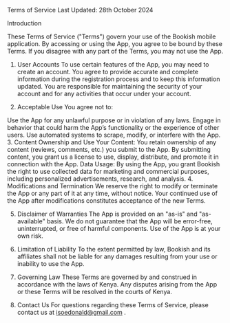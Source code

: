 Terms of Service
Last Updated: 28th October 2024

Introduction

These Terms of Service ("Terms") govern your use of the Bookish mobile application. By accessing or using the App, you agree to be bound by these Terms. If you disagree with any part of the Terms, you may not use the App.

1. User Accounts
   To use certain features of the App, you may need to create an account. You agree to provide accurate and complete information during the registration process and to keep this information updated. You are responsible for maintaining the security of your account and for any activities that occur under your account.

2. Acceptable Use
   You agree not to:

Use the App for any unlawful purpose or in violation of any laws.
Engage in behavior that could harm the App’s functionality or the experience of other users.
Use automated systems to scrape, modify, or interfere with the App.
3. Content Ownership and Use
   Your Content: You retain ownership of any content (reviews, comments, etc.) you submit to the App. By submitting content, you grant us a license to use, display, distribute, and promote it in connection with the App.
   Data Usage: By using the App, you grant Bookish the right to use collected data for marketing and commercial purposes, including personalized advertisements, research, and analysis.
4. Modifications and Termination
   We reserve the right to modify or terminate the App or any part of it at any time, without notice. Your continued use of the App after modifications constitutes acceptance of the new Terms.

5. Disclaimer of Warranties
   The App is provided on an "as-is" and "as-available" basis. We do not guarantee that the App will be error-free, uninterrupted, or free of harmful components. Use of the App is at your own risk.

6. Limitation of Liability
   To the extent permitted by law, Bookish and its affiliates shall not be liable for any damages resulting from your use or inability to use the App.

7. Governing Law
   These Terms are governed by and construed in accordance with the laws of Kenya. Any disputes arising from the App or these Terms will be resolved in the courts of Kenya.

8. Contact Us
   For questions regarding these Terms of Service, please contact us at isoedonald@gmail.com .

